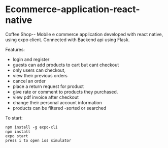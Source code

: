 # Ecommerce-application-react-native
 
 Coffee Shop-- Mobile e commerce application developed with react native, using expo client. Connected with Backend api using Flask.

Features:
- login and register
- guests can add products to cart but cant checkout
- only users can checkout, 
- view their previous orders
- cancel an order
- place a return request for product
- give rate or comment to products they purchased.
- view pdf invoice after checkout
- change their personal account information
- products can be filtered -sorted or searched
 
To start:
```
npm install -g expo-cli
npm install
expo start
press i to open ios simulator
```
